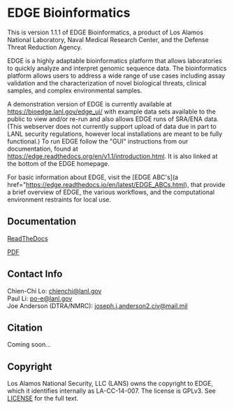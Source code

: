 # EDGE Bioinformatics

This is version 1.1.1 of EDGE Bioinformatics, a product of Los Alamos National Laboratory, Naval Medical Research Center, and the Defense Threat Reduction Agency.

EDGE is a highly adaptable bioinformatics platform that allows laboratories to quickly analyze and interpret genomic sequence data. The bioinformatics platform allows users to address a wide range of use cases including assay validation and the characterization of novel biological threats, clinical samples, and complex environmental samples.

A demonstration version of EDGE is currently available at https://bioedge.lanl.gov/edge_ui/ with example data sets available to the public to view and/or re-run and also allows EDGE runs of SRA/ENA data. (This webserver does not currently support upload of data due in part to LANL security regulations, however local installations are meant to be fully functional.) To run EDGE follow the "GUI" instructions from our documentation, found at https://edge.readthedocs.org/en/v1.1/introduction.html. It is also linked at the bottom of the EDGE homepage.

For basic information about EDGE, visit the [EDGE ABC's](a href="https://edge.readthedocs.io/en/latest/EDGE_ABCs.html), that provide a brief overview of EDGE, the various workflows, and the computational environment restraints for local use.

## Documentation

[ReadTheDocs](http://edge.readthedocs.org)

[PDF](https://readthedocs.org/projects/edge/downloads/pdf/latest/)

## Contact Info
Chien-Chi Lo: <chienchi@lanl.gov>  
Paul Li: <po-e@lanl.gov>  
Joe Anderson (DTRA/NMRC): <joseph.j.anderson2.civ@mail.mil> 

## Citation

Coming soon...

## Copyright

Los Alamos National Security, LLC (LANS) owns the copyright to EDGE, which it identifies internally as LA-CC-14-007.  The license is GPLv3.  See [LICENSE](https://github.com/losalamos/edge/blob/master/LICENSE) for the full text.
